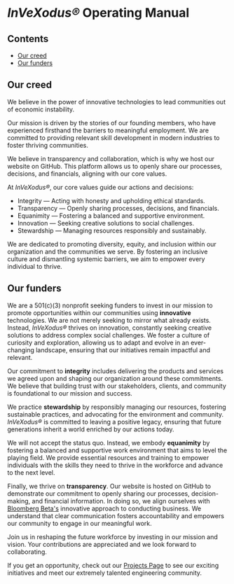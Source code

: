# *InVeXodus®* Operating Manual

## Contents
* [Our creed](https://github.com/CALaliberte/InVeXodus/blob/main/1%20-%20Manual.md#our-creed)
* [Our funders](https://github.com/CALaliberte/InVeXodus/blob/main/1%20-%20Manual.md#our-funders)

## Our creed

We believe in the power of innovative technologies to lead communities out of economic instability.

Our mission is driven by the stories of our founding members, who have experienced firsthand the barriers to meaningful employment. We are committed to providing relevant skill development in modern industries to foster thriving communities.

We believe in transparency and collaboration, which is why we host our website on GitHub. This platform allows us to openly share our processes, decisions, and financials, aligning with our core values.

At *InVeXodus®*, our core values guide our actions and decisions:

* Integrity — Acting with honesty and upholding ethical standards.
* Transparency — Openly sharing processes, decisions, and financials.
* Equanimity — Fostering a balanced and supportive environment.
* Innovation — Seeking creative solutions to social challenges.
* Stewardship — Managing resources responsibly and sustainably.

We are dedicated to promoting diversity, equity, and inclusion within our organization and the communities we serve. By fostering an inclusive culture and dismantling systemic barriers, we aim to empower every individual to thrive.

## Our funders

We are a 501(c)(3) nonprofit seeking funders to invest in our mission to promote opportunities within our communities using **innovative** technologies. We are not merely seeking to mirror what already exists. Instead, *InVeXodus®* thrives on innovation, constantly seeking creative solutions to address complex social challenges. We foster a culture of curiosity and exploration, allowing us to adapt and evolve in an ever-changing landscape, ensuring that our initiatives remain impactful and relevant.

Our commitment to **integrity** includes delivering the products and services we agreed upon and shaping our organization around these commitments. We believe that building trust with our stakeholders, clients, and community is foundational to our mission and success.

We practice **stewardship** by responsibly managing our resources, fostering sustainable practices, and advocating for the environment and community. *InVeXodus®* is committed to leaving a positive legacy, ensuring that future generations inherit a world enriched by our actions today.

We will not accept the status quo. Instead, we embody **equanimity** by fostering a balanced and supportive work environment that aims to level the playing field. We provide essential resources and training to empower individuals with the skills they need to thrive in the workforce and advance to the next level.

Finally, we thrive on **transparency**. Our website is hosted on GitHub to demonstrate our commitment to openly sharing our processes, decision-making, and financial information. In doing so, we align ourselves with [Bloomberg Beta's](https://github.com/Bloomberg-Beta/Manual?tab=readme-ov-file) innovative approach to conducting business. We understand that clear communication fosters accountability and empowers our community to engage in our meaningful work.

Join us in reshaping the future workforce by investing in our mission and vision. Your contributions are appreciated and we look forward to collaborating.

If you get an opportunity, check out our [Projects Page](https://github.com/) to see our exciting initiatives and meet our extremely talented engineering community.

